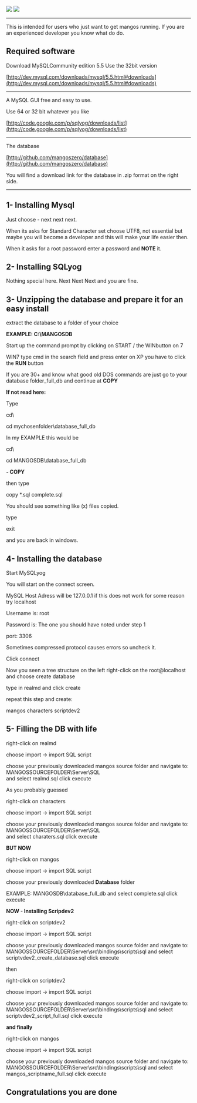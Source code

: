 [![](/wiki/icons/home.gif)](/wiki/Home.md) 
[![](/wiki/icons/back.gif)](/wiki/Installation%20Guides/Installation%20Guides.md) 

----------

This is intended for users who just want to get mangos running. If you are an experienced developer you know what do do.

## Required software ##

Download MySQLCommunity edition 5.5
Use the 32bit version

[http://dev.mysql.com/downloads/mysql/5.5.html#downloads](http://dev.mysql.com/downloads/mysql/5.5.html#downloads)

----------

A MySQL GUI
free and easy to use.

Use 64 or 32 bit whatever you like

[http://code.google.com/p/sqlyog/downloads/list](http://code.google.com/p/sqlyog/downloads/list)

----------

The database

[http://github.com/mangoszero/database](http://github.com/mangoszero/database)

You will find a download link for the database in .zip format on the right side.

----------


## 1- Installing Mysql ##

Just choose - next next next.

When its asks for Standard Character set choose UTF8, not essential but maybe you will become a developer and this will make your life easier then.

When it asks for a root password enter a password and **NOTE** it.

## 2- Installing SQLyog ##

Nothing special here.
Next Next Next and you are fine.

## 3- Unzipping the database and prepare it for an easy install ##

extract the database to a folder of your choice

**EXAMPLE: C:\MANGOSDB**

Start up the command prompt by clicking on START / the WINbutton on 7

WIN7 type cmd in the search field and press enter on XP you have to click the **RUN** button

If you are 30+ and know what good old DOS commands are just go to your database folder\_full_db and continue at **COPY**

**If not read here:**

Type

cd\

cd mychosenfolder\database\_full_db

In my EXAMPLE this would be 

cd\

cd MANGOSDB\database\_full_db

**- COPY**

then type

copy *.sql complete.sql

You should see something like (x) files copied.

type

exit

and you are back in windows.

## 4- Installing the database ##
Start MySQLyog

You will start on the connect screen.

MySQL Host Adress will be 127.0.0.1
if this does not work for some reason try localhost

Username is: root

Password is: The one you should have noted under step 1

port: 3306

Sometimes compressed protocol causes errors so uncheck it.

Click connect

Now you seen a tree structure on the left
right-click on the root@localhost
and choose create database

type in realmd and click create

repeat this step and create:

mangos
characters
scriptdev2

## 5- Filling the DB with life ##

right-click on realmd

choose import -> import SQL script

choose your previously downloaded mangos source folder and navigate to:
MANGOSSOURCEFOLDER\Server\SQL\
and select realmd.sql
click execute

As you probably guessed

right-click on characters

choose import -> import SQL script

choose your previously downloaded mangos source folder and navigate to:
MANGOSSOURCEFOLDER\Server\SQL\
and select charaters.sql
click execute

**BUT NOW**

right-click on mangos

choose import -> import SQL script

choose your previously downloaded **Database** folder

EXAMPLE:
MANGOSDB\database\_full_db
and select complete.sql
click execute

**NOW - Installing Scripdev2**

right-click on scriptdev2

choose import -> import SQL script

choose your previously downloaded mangos source folder and navigate to:
MANGOSSOURCEFOLDER\Server\src\bindings\scripts\sql
and select scriptvdev2_create_database.sql
click execute

then

right-click on scriptdev2

choose import -> import SQL script

choose your previously downloaded mangos source folder and navigate to:
MANGOSSOURCEFOLDER\Server\src\bindings\scripts\sql
and select scriptvdev2_script_full.sql
click execute

**and finally**

right-click on mangos

choose import -> import SQL script

choose your previously downloaded mangos source folder and navigate to:
MANGOSSOURCEFOLDER\Server\src\bindings\scripts\sql
and select mangos_scriptname_full.sql
click execute

## **Congratulations you are done** ##
